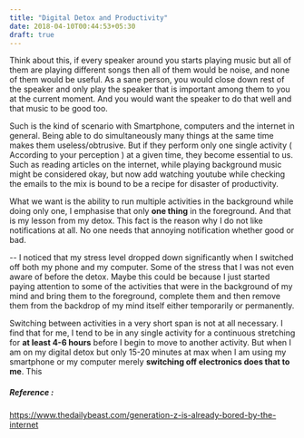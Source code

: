 ```yaml
---
title: "Digital Detox and Productivity"
date: 2018-04-10T00:44:53+05:30
draft: true
---
```


Think about this, if every speaker around you starts playing music but all of them are playing different songs then all of them would be noise, and none of them would be useful. As a sane person, you would close down rest of the speaker and only play the speaker that is important among them to you at the current moment. And you would want the speaker to do that well and that music to be good too.

Such is the kind of scenario with Smartphone, computers and the internet in general. Being able to do simultaneously many things at the same time makes them useless/obtrusive. But if they perform only one single activity ( According to your perception ) at a given time, they become essential to us. Such as reading articles on the internet, while playing background music might be considered okay, but now add watching youtube while checking the emails to the mix is bound to be a recipe for disaster of productivity.

What we want is the ability to run multiple activities in the background while doing only one, I emphasise that only **one thing** in the foreground. And that is my lesson from my detox. This fact is the reason why I do not like notifications at all. No one needs that annoying notification whether good or bad.

--
I noticed that my stress level dropped down significantly when I switched off both my phone and my computer. Some of the stress that I was not even aware of before the detox. Maybe this could be because I just started paying attention to some of the activities that were in the background of my mind and bring them to the foreground, complete them and then remove them from the backdrop of my mind itself either temporarily or permanently.

Switching between activities in a very short span is not at all necessary. I find that for me, I tend to be in any single activity for a continuous stretching for **at least 4-6 hours** before I begin to move to another activity. But when I am on my digital detox but only 15-20 minutes at max when I am using my smartphone or my computer merely **switching off electronics does that to me**. This



##### Reference :

https://www.thedailybeast.com/generation-z-is-already-bored-by-the-internet
